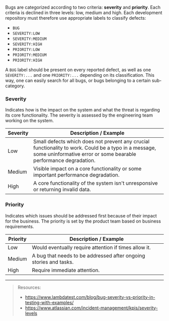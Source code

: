 Bugs are categorized according to two criteria: **severity** and **priority**. Each criteria is declined in three levels: low, medium and high. Each development repository must therefore use appropriate labels to classify defects:

- `BUG`
- `SEVERITY:LOW` 
- `SEVERITY:MEDIUM`
- `SEVERITY:HIGH`
- `PRIORITY:LOW`
- `PRIORITY:MEDIUM`
- `PRIORITY:HIGH`

A `BUG` label should be present on every reported defect, as well as one `SEVERITY:...` and one `PRIORITY:...` depending on its classification. This way, one can easily search for all bugs, or bugs belonging to a certain sub-category.

### Severity

Indicates how is the impact on the system and what the threat is regarding its core functionality. The severity is assessed by the engineering team working on the system.

Severity | Description / Example
--- |     ---
Low | Small defects which does not prevent any crucial functionality to work. Could be a typo in a message, some uninformative error or some bearable performance degradation. 
Medium | Visible impact on a core functionality or some important performance degradation. 
High | A core functionality of the system isn't unresponsive or returning invalid data.


### Priority

Indicates which issues should be addressed first because of their impact for the business. The priority is set by the product team based on business requirements.

Priority | Description / Example
--- | --- 
Low | Would eventually require attention if times allow it.
Medium | A bug that needs to be addressed after ongoing stories and tasks.
High | Require immediate attention. 

--- 

> Resources:
> 
> - https://www.lambdatest.com/blog/bug-severity-vs-priority-in-testing-with-examples/
> - https://www.atlassian.com/incident-management/kpis/severity-levels